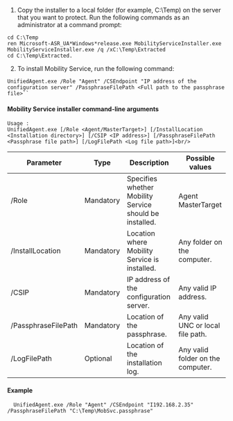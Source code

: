 1. Copy the installer to a local folder (for example, C:\Temp) on the server that you want to protect. Run the following commands as an administrator at a command prompt:

  ```
  cd C:\Temp
  ren Microsoft-ASR_UA*Windows*release.exe MobilityServiceInstaller.exe
  MobilityServiceInstaller.exe /q /xC:\Temp\Extracted
  cd C:\Temp\Extracted.
  ```
2. To install Mobility Service, run the following command:

  ```
  UnifiedAgent.exe /Role "Agent" /CSEndpoint "IP address of the configuration server" /PassphraseFilePath <Full path to the passphrase file>``
  ```

#### Mobility Service installer command-line arguments

```
Usage :
UnifiedAgent.exe [/Role <Agent/MasterTarget>] [/InstallLocation <Installation directory>] [/CSIP <IP address>] [/PassphraseFilePath <Passphrase file path>] [/LogFilePath <Log file path>]<br/>
```

  | Parameter|Type|Description|Possible values|
  |-|-|-|-|
  |/Role|Mandatory|Specifies whether Mobility Service should be installed.|Agent </br> MasterTarget|
  |/InstallLocation|Mandatory|Location where Mobility Service is installed.|Any folder on the computer.|
  |/CSIP|Mandatory|IP address of the configuration server.| Any valid IP address.|
  |/PassphraseFilePath|Mandatory|Location of the passphrase. |Any valid UNC or local file path.|
  |/LogFilePath|Optional|Location of the installation log.|Any valid folder on the computer.|

#### Example

```
  UnifiedAgent.exe /Role "Agent" /CSEndpoint "I192.168.2.35" /PassphraseFilePath "C:\Temp\MobSvc.passphrase"
```
